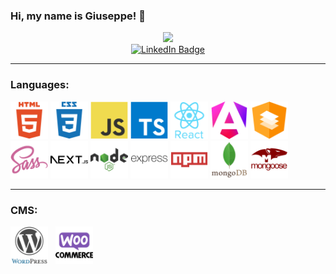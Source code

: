 ### Hi, my name is Giuseppe! 👋

<div id="header" align="center">
     <img src="https://media.giphy.com/media/ES9cAJlcxblRESzOH1/giphy.gif" width="100"/>
  <div id="badges">
     <a href="https://www.linkedin.com/in/giuseppe-anzalone-b3a104133/">
     <img src="https://img.shields.io/badge/LinkedIn-blue?style=for-the-badge&logo=linkedin&logoColor=white" alt="LinkedIn Badge"/>
    </a>
  </div>
</div>

---

### Languages:
<div>
<img src="https://github.com/devicons/devicon/blob/master/icons/html5/html5-plain-wordmark.svg" width="60" height="60">
<img src="https://github.com/devicons/devicon/blob/master/icons/css3/css3-plain-wordmark.svg" width="60" height="60">
<img src="https://github.com/devicons/devicon/blob/master/icons/javascript/javascript-original.svg" width="60" height="60">
<img src="https://github.com/devicons/devicon/blob/master/icons/typescript/typescript-original.svg" width="60" height="60">
<img src="https://github.com/devicons/devicon/blob/master/icons/react/react-original-wordmark.svg" width="60" height="60"/>
<img src="https://github.com/devicons/devicon/blob/master/icons/angular/angular-original.svg" width="60" height="60"/>
<img src="https://github.com/devicons/devicon/blob/master/icons/angularmaterial/angularmaterial-original.svg" width="60" height="60"/>     
<img src="https://github.com/devicons/devicon/blob/master/icons/sass/sass-original.svg" width="60" height="60"/>
<img src="https://github.com/devicons/devicon/blob/master/icons/nextjs/nextjs-original-wordmark.svg" width="60" height="60"/>
<img src="https://github.com/devicons/devicon/blob/master/icons/nodejs/nodejs-original-wordmark.svg" width="60" height="60"/>
<img src="https://github.com/devicons/devicon/blob/master/icons/express/express-original-wordmark.svg" width="60" height="60"/>
<img src="https://github.com/devicons/devicon/blob/master/icons/npm/npm-original-wordmark.svg" width="60" height="60"/>
<img src="https://github.com/devicons/devicon/blob/master/icons/mongodb/mongodb-original-wordmark.svg" width="60" height="60"/>
<img src="https://github.com/devicons/devicon/blob/master/icons/mongoose/mongoose-original-wordmark.svg" width="60" height="60"/>
</div>

---

### CMS:
<div>
<img src="https://github.com/devicons/devicon/blob/master/icons/wordpress/wordpress-original.svg" width="60" height="60"> &nbsp;
<img src="https://github.com/devicons/devicon/blob/master/icons/woocommerce/woocommerce-original-wordmark.svg" width="60" height="60"> &nbsp;
</div>


<!--
**giuseppeAnzalone/giuseppeAnzalone** is a ✨ _special_ ✨ repository because its `README.md` (this file) appears on your GitHub profile.

Here are some ideas to get you started:

- 🔭 I’m currently working on ...
- 🌱 I’m currently learning ...
- 👯 I’m looking to collaborate on ...
- 🤔 I’m looking for help with ...
- 💬 Ask me about ...
- 📫 How to reach me: ...
- 😄 Pronouns: ...
- ⚡ Fun fact: ...
-->
